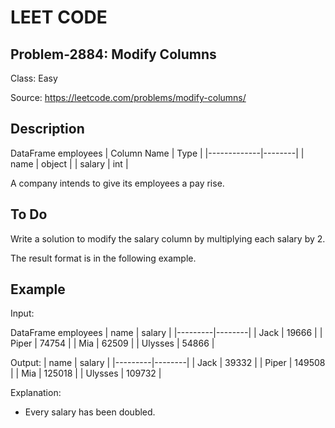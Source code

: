 # LEET CODE
## Problem-2884: Modify Columns
Class: Easy

Source: https://leetcode.com/problems/modify-columns/

## Description
DataFrame employees
| Column Name | Type   |
|-------------|--------|
| name        | object |
| salary      | int    |

A company intends to give its employees a pay rise.

## To Do
Write a solution to modify the salary column by multiplying each salary by 2.

The result format is in the following example.

## Example

Input:

DataFrame employees
| name    | salary |
|---------|--------|
| Jack    | 19666  |
| Piper   | 74754  |
| Mia     | 62509  |
| Ulysses | 54866  |

Output:
| name    | salary |
|---------|--------|
| Jack    | 39332  |
| Piper   | 149508 |
| Mia     | 125018 |
| Ulysses | 109732 |

Explanation:
- Every salary has been doubled.
